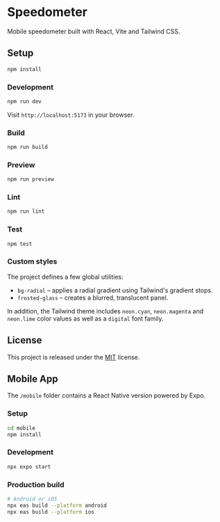 # Speedometer

Mobile speedometer built with React, Vite and Tailwind CSS.

## Setup

```bash
npm install
```

### Development

```bash
npm run dev
```

Visit `http://localhost:5173` in your browser.

### Build

```bash
npm run build
```

### Preview

```bash
npm run preview
```

### Lint

```bash
npm run lint
```

### Test

```bash
npm test
```

### Custom styles

The project defines a few global utilities:

- `bg-radial` – applies a radial gradient using Tailwind's gradient stops.
- `frosted-glass` – creates a blurred, translucent panel.

In addition, the Tailwind theme includes `neon.cyan`, `neon.magenta` and
`neon.lime` color values as well as a `digital` font family.

## License

This project is released under the [MIT](LICENSE) license.

## Mobile App

The `/mobile` folder contains a React Native version powered by Expo.

### Setup

```bash
cd mobile
npm install
```

### Development

```bash
npx expo start
```

### Production build

```bash
# Android or iOS
npx eas build --platform android
npx eas build --platform ios
```

